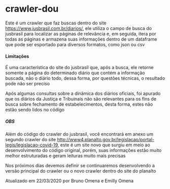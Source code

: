 # crawler-dou

Este é um crawler que faz buscas dentro do site https://www.jusbrasil.com.br/diarios/, ele utiliza o campo de busca do jusbrasil para localizar as páginas de relevância e, em seguida, itera por todas as páginas e armazena suas informações dentro de um dataframe que pode ser esportado para diversos formatos, como json ou csv

#### Limitações
É uma característica do site do jusbrasil que, após a busca, ele retorne somente a página do determinado diário que contém a informação buscada, não o diário todo, dessa forma, por questões técnicas, o resultado pode não ser preciso 

Após algumas consultas sobre a dinâmica dos diários oficiais, foi apurado que os diários da Justiça e Tribuinais não são relevantes para os fins de busca sobre fechamento de estabelecimentos, desta forma, estes não estão sendo lidos no código 

##### OBS

Além do código do crawler do jusbrasil, você encontrará em anexo um segundo crawler do site http://www4.planalto.gov.br/legislacao/portal-legis/legislacao-covid-19, este é um site novo que surgiu em meio ao desenvolvimento do código original, porém, suas informações estão muito melhor estruturadas e geram leituras muito mais precisas

Nos próximos dias devemos definir se continuaremos desenvolvendo a versão principal do crawler ou o novo crawler dentro do site do planalto

Atualizado em 22/03/2020 por Bruno Omena e Emilly Omena 
